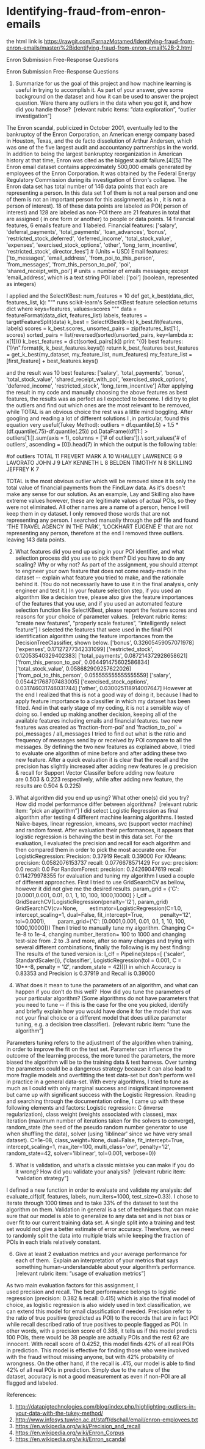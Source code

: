 # Identifying-fraud-from-enron-emails

the html link is <https://rawgit.com/FarnazMotamed/Identifying-fraud-from-enron-emails/master/%2Bidentifying-fraud-from-enron-email%2B-2.html>


Enron Submission Free-Response Questions

Enron Submission Free-Response Questions

1.	Summarize for us the goal of this project and how machine learning is useful in trying to accomplish it. As part of your answer, give some background on the dataset and how it can be used to answer the project question. Were there any outliers in the data when you got it, and how did you handle those?  [relevant rubric items: “data exploration”, “outlier investigation”]


The Enron scandal, publicized in October 2001, eventually led to the bankruptcy of the Enron Corporation, an American energy company based in Houston, Texas, and the de facto dissolution of Arthur Andersen, which was one of the five largest audit and accountancy partnerships in the world. In addition to being the largest bankruptcy reorganization in American history at that time, Enron was cited as the biggest audit failure.[4][5]
The Enron email dataset contains approximately 500,000 emails generated by employees of the Enron Corporation. It was obtained by the Federal Energy Regulatory Commission during its investigation of Enron's collapse.
The Enron data set has total number of 146 data points that each are representing a person. In this data set 1 of them is not a real person and one of them is not an important person for this assignment( as in , it is not a person of interest).
18 of these data points are labeled as POI( person of interest) and 128 are labeled as non-POI
there are 21 features in total that are assigned ( in one form or another) to people or data points. 14 financial features, 6 emails feature and 1 labeled.
Financial features:
['salary', 'deferral_payments', 'total_payments', 'loan_advances', 'bonus', 'restricted_stock_deferred', 'deferred_income', 'total_stock_value', 'expenses', 'exercised_stock_options', 'other', 'long_term_incentive', 'restricted_stock', director_fees'] # (Units = USD) 
Email features:
['to_messages', 'email_address', 'from_poi_to_this_person', 'from_messages', 'from_this_person_to_poi', 'poi', 'shared_receipt_with_poi'] # units = number of emails messages; except ‘email_address’, which is a text string
POI label: [‘poi’] (boolean, represented as integers)

I applied and the SelectKBest:
num_features = 10 
def get_k_best(data_dict, features_list, k):
    """ runs scikit-learn's SelectKBest feature selection
        returns dict where keys=features, values=scores
    """
    data = featureFormat(data_dict, features_list)
    labels, features = targetFeatureSplit(data)
    k_best = SelectKBest(k=k)
    k_best.fit(features, labels)
    scores = k_best.scores_
    unsorted_pairs = zip(features_list[1:], scores)
    sorted_pairs = list(reversed(sorted(unsorted_pairs, key=lambda x: x[1])))
    k_best_features = dict(sorted_pairs[:k])
    print "{0} best features: {1}\n".format(k, k_best_features.keys())
    return k_best_features
best_features = get_k_best(my_dataset, my_feature_list, num_features)
my_feature_list = [first_feature] + best_features.keys()

 and the result was 10 best features: ['salary', 'total_payments', 'bonus', 'total_stock_value', 'shared_receipt_with_poi', 'exercised_stock_options', 'deferred_income', 'restricted_stock', 'long_term_incentive']
After applying the result in my code and manually choosing the above features as best features, the results was as perfect as I expected to become. 
I did try to plot the outliers and find out which ones are the most relevant to be removed, while TOTAL is an obvious choice the rest was a little mind boggling. After googling and reading a lot of different solutions I ,in particular, found this equation very useful(Tukey Method):
outliers = df.quantile(.5) + 1.5 * (df.quantile(.75)-df.quantile(.25))
pd.DataFrame((df[1:] > outliers[1:]).sum(axis = 1), columns = ['# of outliers']).\ sort_values('# of outliers',  ascending = [0]).head(7)
in which the output is the following table:

#of outliers
TOTAL
11
FREVERT MARK A
10
WHALLEY LAWRENCE G
9
LAVORATO JOHN J
9
LAY KENNETH L
8
BELDEN TIMOTHY N
8
SKILLING JEFFREY K
7

TOTAL is the most obvious outlier which will be removed since it Is only the total value of financial payments from the FindLaw data. As it's doesn't make any sense for our solution.
 As an example, Lay and Skilling also have extreme values however, these are legitimate values of actual POIs, so they were not eliminated. All other names are a name of a person, hence I will keep them in oy dataset. I only removed those words that are not representing any person. I searched manually through the pdf file and found 'THE TRAVEL AGENCY IN THE PARK', 'LOCKHART EUGENE E' that are not representing any person, therefore at the end I removed three outliers.
leaving 143 data points.


2.	What features did you end up using in your POI identifier, and what selection process did you use to pick them? Did you have to do any scaling? Why or why not? As part of the assignment, you should attempt to engineer your own feature that does not come ready-made in the dataset -- explain what feature you tried to make, and the rationale behind it. (You do not necessarily have to use it in the final analysis, only engineer and test it.) In your feature selection step, if you used an algorithm like a decision tree, please also give the feature importances of the features that you use, and if you used an automated feature selection function like SelectKBest, please report the feature scores and reasons for your choice of parameter values.  [relevant rubric items: “create new features”, “properly scale features”, “intelligently select feature”]
I selected the features that were used in the final POI identification algorithm using the feature importances from the DecisionTreeClassifier, shown below.
['bonus', 0.32605459057071978]
['expenses', 0.17127277342331099]
['restricted_stock', 0.12053540329402383]
['total_payments', 0.087214372928658621]
['from_this_person_to_poi', 0.064491475602586834]
['total_stock_value', 0.058682909257622026]
['from_poi_to_this_person', 0.055555555555555559]
['salary', 0.054421768707483005]
['exercised_stock_options', 0.031746031746031744]
['other', 0.030025118914007647]
However at the end I realized that this is not a good way of doing it, because I had to apply feature importance to a classifier in which my dataset has been fitted. And in that early stage of my coding, it is not a sensible way of doing so. I ended up making another decision, keeping all of the available features including emails and financial features. 
two new features was created as ‘fraction-from-poi’ and 'fraction_to_poi' = poi_messages / all_messages
I tried to find out what is the ratio and frequency of messages send by or received by POI compare to all the messages. By defining the two new features as explained above, I tried to evaluate one algorithm of mine before and after adding these two new feature. After a quick evaluation it is clear that the recall and the precision has slightly increased after adding new features (e.g precision & recall for Support Vector Classifer before adding new feature are 0.503 & 0.223 respectively, while after adding new feature, the results are 0.504 & 0.225)


3.	What algorithm did you end up using? What other one(s) did you try? How did model performance differ between algorithms?  [relevant rubric item: “pick an algorithm”]
I did select Logistic Regression as final algorithm after testing 4 different machine learning algorithms. I tested Naïve-bayes, linear regression, kmeans, svc (support vector machine) and random forest. 
After evaluation their performances, it appears that logistic regression is behaving the best in this data set.
For the evaluation, I evaluated the precision and recall for each algorithm and then compared them in order to pick the most accurate one. 
For LogisticRegression: 
Precision: 0.37919	Recall: 0.39000
For KMeans:
precision: 0.0582076153737
recall:    0.0776678571429
For svc:
precision: 0.0
recall:    0.0
For RandomForest:
precision: 0.24269047619
recall:    0.114279978355
for evaluation and tuning my algorithm I used a couple of different approaches. First I tried to use GridSearchCV as bellow, however it did not give me the desired results.
param_grid = {'C': [0.0001,0.001, 0.01, 0.1, 1, 10, 100, 1000,10000] }
l_clf = GridSearchCV(LogisticRegression(penalty='l2'), param_grid)
GridSearchCV(cv=None,
       estimator=LogisticRegression(C=1.0, intercept_scaling=1, dual=False, fit_intercept=True,
          penalty='l2', tol=0.0001),
       param_grid={'C': [0.0001,0.001, 0.01, 0.1, 1, 10, 100, 1000,10000]})
Then I tried to manually tune my algorithm. Changing C= 1e-8 to 1e-4, changing number_iteration= 100 to 1000 and changing test-size from .2 to .3 and more, after so many changes and trying with several different combinations, finally the following is my best finding:
The results of the tuned version is: l_clf = Pipeline(steps=[
        ('scaler', StandardScaler()),
        ('classifier', LogisticRegression(tol = 0.001, C = 10**-8, penalty = 'l2', random_state = 42))])
 in which Accuracy is 0.83353	and Precision is 0.37919	and Recall is 0.39000       

4.	What does it mean to tune the parameters of an algorithm, and what can happen if you don’t do this well?  How did you tune the parameters of your particular algorithm? (Some algorithms do not have parameters that you need to tune -- if this is the case for the one you picked, identify and briefly explain how you would have done it for the model that was not your final choice or a different model that does utilize parameter tuning, e.g. a decision tree classifier).  [relevant rubric item: “tune the algorithm”]


Parameters tuning refers to the adjustment of the algorithm when training, in order to improve the fit on the test set. Parameter can influence the outcome of the learning process, the more tuned the parameters, the more biased the algorithm will be to the training data & test harness. Over turning the parameters could be a dangerous strategy because it can also lead to more fragile models and overfitting the test data-set but don't perform well in practice in a general data-set.
With every algorithms, I tried to tune as much as I could with only marginal success and insignificant improvement but came up with significant success with the Logistic Regression. Reading and searching through the documentation online, I came up with these following elements and factors:
Logistic regression: C (inverse regularization), class weight (weights associated with classes), max iteration (maximum number of iterations taken for the solvers to converge), random_state (the seed of the pseudo random number generator to use when shuffling the data), solver (using 'liblinear' since we have very small dataset).
C=1e-08, class_weight=None, dual=False, fit_intercept=True, intercept_scaling=1, 
max_iter=100, multi_class='ovr', penalty='l2', random_state=42, solver='liblinear', tol=0.001, verbose=0))


5.	What is validation, and what’s a classic mistake you can make if you do it wrong? How did you validate your analysis?  [relevant rubric item: “validation strategy”]

I defined a new function in order to evaluate and validate my analysis: def evaluate_clf(clf, features, labels, num_iters=1000, test_size=0.33).
I chose to iterate through 1000 times and to take 33% of the dataset to test the algorithm on them.
Validation in general is a set of techniques that can make sure that our model is able to generalize to any data set and is not bias or over fit to our current training data set. A single split into a training and test set would not give a better estimate of error accuracy. Therefore, we need to randomly split the data into multiple trials while keeping the fraction of POIs in each trials relatively constant.


6.	Give at least 2 evaluation metrics and your average performance for each of them.  Explain an interpretation of your metrics that says something human-understandable about your algorithm’s performance. [relevant rubric item: “usage of evaluation metrics”]

As two main evaluation factors for this assignment, I used precision and recall. The best performance belongs to logistic regression (precision: 0.382 & recall: 0.415) which is also the final model of choice, as logistic regression is also widely used in text classification, we can extend this model for email classification if needed. Precision refer to the ratio of true positive (predicted as POI) to the records that are in fact POI while recall described ratio of true positives to people flagged as POI. In other words, with a precision score of 0.386, it tells us if this model predicts 100 POIs, there would be 38 people are actually POIs and the rest 62 are innocent. With recall score of 0.4252, this model finds 42% of all real POIs in prediction. This model is effective for finding those who were involved with the fraud without missing anyone, but with 42% probability of wrongness.
On the other hand, if the recall is .415, our model is able to find 42% of all real POIs in prediction. Simply due to the nature of the dataset, accuracy is not a good measurement as even if non-POI are all flagged and labeled.





References:
1) http://datapigtechnologies.com/blog/index.php/highlighting-outliers-in-your-data-with-the-tukey-method/
2) http://www.infosys.tuwien.ac.at/staff/dschall/email/enron-employees.txt
3) https://en.wikipedia.org/wiki/Precision_and_recall
4) https://en.wikipedia.org/wiki/Enron_Corpus
5) https://en.wikipedia.org/wiki/Enron_scandal




